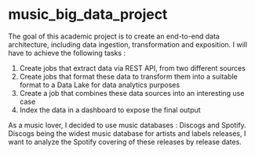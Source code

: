 # music_big_data_project

The goal of this academic project is to create an end-to-end data architecture, including data ingestion, transformation and exposition.
I will have to achieve the following tasks :
1. Create jobs that extract data via REST API, from two different sources
2. Create jobs that format these data to transform them into a suitable format to a Data Lake for data analytics purposes
3. Create a job that combines these data sources into an interesting use case
4. Index the data in a dashboard to expose the final output

As a music lover, I decided to use music databases : Discogs and Spotify.
Discogs being the widest music database for artists and labels releases, I want to analyze the Spotify covering of these releases by release dates.
